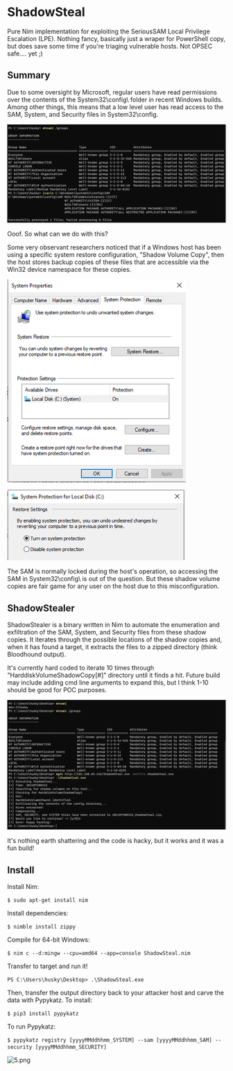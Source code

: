 # ShadowSteal
Pure Nim implementation for exploiting the SeriousSAM Local Privilege Escalation (LPE). Nothing fancy, basically just a wraper for PowerShell copy, but does save some time if you're triaging vulnerable hosts. Not OPSEC safe.... yet ;)

## Summary
Due to some oversight by Microsoft, regular users have read permissions over the contents of the System32\config\ folder in recent Windows builds. Among other things, this means that a low level user has read access to the SAM, System, and Security files in System32\config.

![1.png](img/1.png)

Ooof. So what can we do with this?

Some very observant researchers noticed that if a Windows host has been using a specific system restore configuration, "Shadow Volume Copy", then the host stores backup copies of these files that are accessible via the Win32 device namespace for these copies.

![2.png](img/2.png)

![3.png](img/3.png)

The SAM is normally locked during the host's operation, so accessing the SAM in System32\config\ is out of the question. But these shadow volume copies are fair game for any user on the host due to this misconfiguration.

## ShadowStealer

ShadowStealer is a binary written in Nim to automate the enumeration and exfiltration of the SAM, System, and Security files from these shadow copies. It iterates through the possible locations of the shadow copies and, when it has found a target, it extracts the files to a zipped directory (think Bloodhound output).

It's currently hard coded to iterate 10 times through "HarddiskVolumeShadowCopy[#]" directory until it finds a hit. Future build may include adding cmd line arguments to expand this, but I think 1-10 should be good for POC purposes.

![4.png](img/4.png)

It's nothing earth shattering and the code is hacky, but it works and it was a fun build!

## Install

Install Nim:
```
$ sudo apt-get install nim
````
Install dependencies:
```
$ nimble install zippy
```
Compile for 64-bit Windows:
```
$ nim c --d:mingw --cpu=amd64 --app=console ShadowSteal.nim
```
Transfer to target and run it!
```
PS C:\Users\husky\Desktop> .\ShadowSteal.exe
```
Then, transfer the output directory back to your attacker host and carve the data with Pypykatz. To install:
```
$ pip3 install pypykatz
```
To run Pypykatz:
```
$ pypykatz registry [yyyyMMddhhmm_SYSTEM] --sam [yyyyMMddhhmm_SAM] --security [yyyyMMddhhmm_SECURITY]
```
![5.png](img/5.png)
